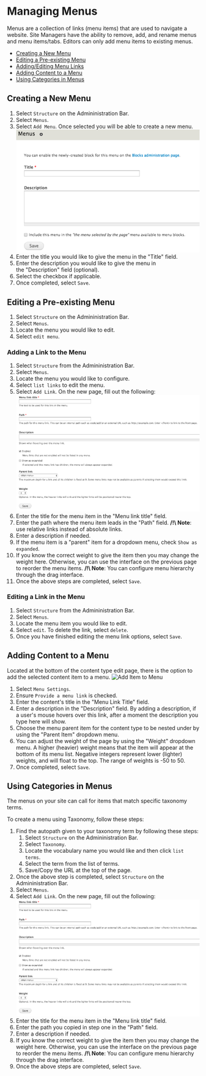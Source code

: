 # Managing Menus

Menus are a collection of links (menu items) that are used to navigate a
website. Site Managers have the ability to remove, add, and rename menus
and menu items/tabs. Editors can only add menu items to existing menus.

* [Creating a New Menu](menuitems.md#creating-a-new-menu)
* [Editing a Pre-existing Menu](menuitems.md#editing-a-pre-existing-menu)
* [Adding/Editing Menu Links](menuitems.md#adding--editing-menu-links)
* [Adding Content to a Menu](menuitems.md#adding-content-to-a-menu)
* [Using Categories in Menus](menuitems.md#using-categories-in-menus)


## Creating a New Menu

1. Select `Structure` on the Admininistration Bar.
2. Select `Menus`.
3. Select `Add Menu`. Once selected you will be able to create a new menu.
   ![Add Menu Page](images/createMenu.png)
4. Enter the title you would like to give the menu in the "Title" field.
5. Enter the description you would like to give the menu in the "Description" field (optional).
6. Select the checkbox if applicable.
7. Once completed, select `Save`.

## Editing a Pre-existing Menu
1. Select `Structure` on the Admininistration Bar.
2. Select `Menus`. 
3. Locate the menu you would like to edit.
4. Select `edit menu`.

### Adding a Link to the Menu
1. Select `Structure` from the Admininistration Bar.
2. Select `Menus`. 
3. Locate the menu you would like to configure.
4. Select `list links` to edit the menu.
2. Select `Add Link`. On the new page, fill out the following:
   ![image](images/addMenuLink.png)
3. Enter the title for the menu item in the "Menu link title" field.
4. Enter the path where the menu item leads in the "Path" field. **/!\ Note**: use relative links instead of absolute links.
5. Enter a description if needed.
6. If the menu item is a "parent" item for a dropdown menu, check `Show as expanded`.
7. If you know the correct weight to give the item then you may change the weight here. Otherwise, you can use the interface on the previous page to reorder the menu items. **/!\ Note**: You can configure menu hierarchy through the drag interface.
8. Once the above steps are completed, select `Save`.

### Editing a Link in the Menu
1. Select `Structure` from the Admininistration Bar.
2. Select `Menus`. 
2. Locate the menu item you would like to edit.
3. Select `edit`. To delete the link, select `delete`.
4. Once you have finished editing the menu link options, select `Save`.

## Adding Content to a Menu
Located at the bottom of the content type edit page, there is the option to add the selected content item to a menu.
![Add Item to Menu](images/pagekeyoptmenu.png)

1. Select `Menu Settings`.
2. Ensure `Provide a menu link` is checked.
3. Enter the content's title in the "Menu Link Title" field.
4. Enter a description in the "Description" field.	By adding a description, if a user's mouse hovers over this link, after a moment the description you type here will show.
5. Choose the menu parent item for the content type to be nested under by using the "Parent Item" dropdown menu. 
6. You can adjust the weight of the page by using the "Weight" dropdown menu. A higher (heavier) weight means that the item will appear at the bottom of its menu list. Negative integers represent lower (lighter) weights, and will float to the top. The range of weights is -50 to 50.
7. Once completed, select `Save`.

## Using Categories in Menus
The menus on your site can call for items that match specific taxonomy terms. 

To create a menu using Taxonomy, follow these steps:

1. Find the autopath given to your taxonomy term by following these steps:
    1. Select `Structure` on the Admininistration Bar.
    2. Select `Taxonomy`. 
    3. Locate the vocabulary name you would like and then click `list terms`.
    4. Select the term from the list of terms.
    5. Save/Copy the URL at the top of the page.
2. Once the above step is completed, select `Structure` on the Admininistration Bar.
3. Select `Menus`. 
3. Select `Add Link`. On the new page, fill out the following:
   ![image](images/addMenuLink.png)
4. Enter the title for the menu item in the "Menu link title" field.
5. Enter the path you copied in step one in the "Path" field.
6. Enter a description if needed.
8. If you know the correct weight to give the item then you may change the weight here. Otherwise, you can use the interface on the previous page to reorder the menu items. **/!\ Note**: You can configure menu hierarchy through the drag interface.
9. Once the above steps are completed, select `Save`.
